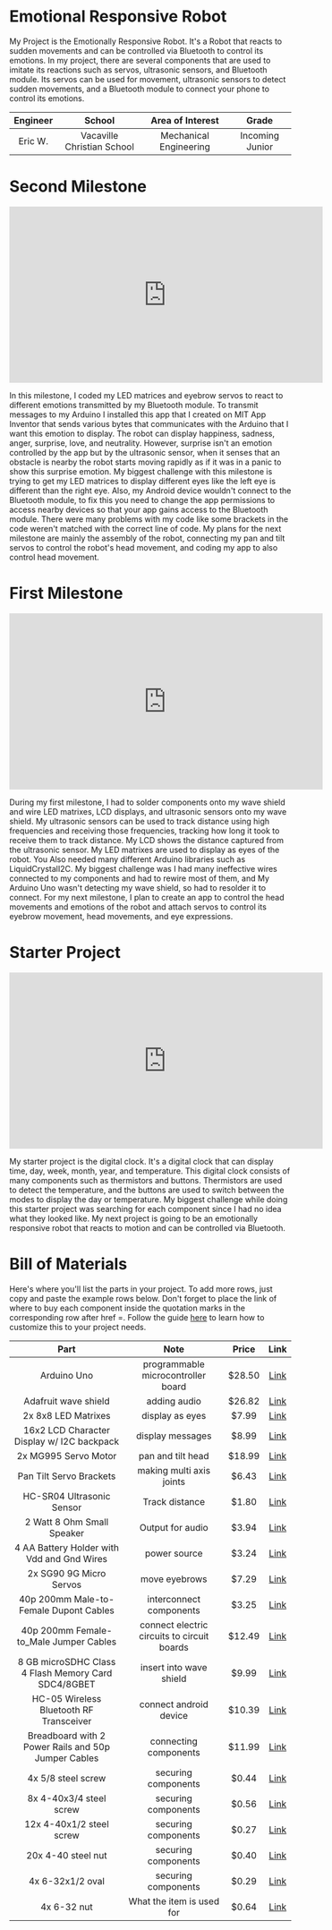 # Emotional Responsive Robot
My Project is the Emotionally Responsive Robot. It's a Robot that reacts to sudden movements and can be controlled via Bluetooth to control its emotions. In my project, there are several components that are used to imitate its reactions such as servos, ultrasonic sensors, and Bluetooth module. Its servos can be used for movement, ultrasonic sensors to detect sudden movements, and a Bluetooth module to connect your phone to control its emotions.

| **Engineer** | **School** | **Area of Interest** | **Grade** |
|:--:|:--:|:--:|:--:|
| Eric W. | Vacaville Christian School | Mechanical Engineering | Incoming Junior |



<!--- **Replace the BlueStamp logo below with an image of yourself and your completed project. Follow the guide [here](https://tomcam.github.io/least-github-pages/adding-images-github-pages-site.html) if you need help.**

![Headstone Image](logo.svg)

  
# Final Milestone
For your final milestone, explain the outcome of your project. Key details to include are:
- What you've accomplished since your previous milestone
- What your biggest challenges and triumphs were at BSE
- A summary of key topics you learned about
- What do you hope to learn in the future after everything you've learned at BSE

**Don't forget to replace the text below with the embedding for your milestone video. Go to Youtube, click Share -> Embed, and copy and paste the code to replace what's below.**

<iframe width="560" height="315" src="(https://www.youtube.com/watch?v=0YXdgLMgcYM&ab_channel=BlueStampEng)" title="YouTube video player" frameborder="0" allow="accelerometer; autoplay; clipboard-write; encrypted-media; gyroscope; picture-in-picture; web-share" allowfullscreen></iframe>
-->
# Second Milestone

<iframe width="560" height="315" src="https://www.youtube.com/embed/sZYrgeUFZfM" title="YouTube video player" frameborder="0" allow="accelerometer; autoplay; clipboard-write; encrypted-media; gyroscope; picture-in-picture; web-share" allowfullscreen></iframe>

<!--- For your second milestone, explain what you've worked on since your previous milestone. You can highlight:
- Technical details of what you've accomplished and how they contribute to the final goal
- What has been surprising about the project so far
- Previous challenges you faced that you overcame
- What needs to be completed before your final milestone 

**Don't forget to replace the text below with the embedding for your milestone video. Go to Youtube, click Share -> Embed, and copy and paste the code to replace what's below.**

<iframe width="560" height="315" src="https://www.youtube.com/embed/y3VAmNlER5Y" title="YouTube video player" frameborder="0" allow="accelerometer; autoplay; clipboard-write; encrypted-media; gyroscope; picture-in-picture; web-share" allowfullscreen></iframe>
-->
In this milestone, I coded my LED matrices and eyebrow servos to react to different emotions transmitted by my Bluetooth module. To transmit messages to my Arduino I installed this app that I created on MIT App Inventor that sends various bytes that communicates with the Arduino that I want this emotion to display. The robot can display happiness, sadness, anger, surprise, love, and neutrality. However, surprise isn't an emotion controlled by the app but by the ultrasonic sensor, when it senses that an obstacle is nearby the robot starts moving rapidly as if it was in a panic to show this surprise emotion. My biggest challenge with this milestone is trying to get my LED matrices to display different eyes like the left eye is different than the right eye. Also, my Android device wouldn't connect to the Bluetooth module, to fix this you need to change the app permissions to access nearby devices so that your app gains access to the Bluetooth module. There were many problems with my code like some brackets in the code weren't matched with the correct line of code. My plans for the next milestone are mainly the assembly of the robot, connecting my pan and tilt servos to control the robot's head movement, and coding my app to also control head movement. 

# First Milestone

<iframe width="560" height="315" src="https://www.youtube.com/embed/VuyLpELa1uM" title="YouTube video player" frameborder="0" allow="accelerometer; autoplay; clipboard-write; encrypted-media; gyroscope; picture-in-picture; web-share" allowfullscreen></iframe>

During my first milestone, I had to solder components onto my wave shield and wire LED matrixes, LCD displays, and ultrasonic sensors onto my wave shield. My ultrasonic sensors can be used to track distance using high frequencies and receiving those frequencies, tracking how long it took to receive them to track distance. My LCD shows the distance captured from the ultrasonic sensor. My LED matrixes are used to display as eyes of the robot. You Also needed many different Arduino libraries such as LiquidCrystalI2C. My biggest challenge was I had many ineffective wires connected to my components and had to rewire most of them, and My Arduino Uno wasn't detecting my wave shield, so had to resolder it to connect. For my next milestone, I plan to create an app to control the head movements and emotions of the robot and attach servos to control its eyebrow movement, head movements, and eye expressions.

# Starter Project

<iframe width="560" height="315" src="https://www.youtube.com/embed/0YXdgLMgcYM" title="YouTube video player" frameborder="0" allow="accelerometer; autoplay; clipboard-write; encrypted-media; gyroscope; picture-in-picture; web-share" allowfullscreen></iframe>

My starter project is the digital clock. It's a digital clock that can display time, day, week, month, year, and temperature. This digital clock consists of many components such as thermistors and buttons. Thermistors are used to detect the temperature, and the buttons are used to switch between the modes to display the day or temperature. My biggest challenge while doing this starter project was searching for each component since I had no idea what they looked like. My next project is going to be an emotionally responsive robot that reacts to motion and can be controlled via Bluetooth. 





<!--- **Don't forget to replace the text below with the embedding for your milestone video. Go to Youtube, click Share -> Embed, and copy and paste the code to replace what's below.**

<iframe width="560" height="315" src="https://www.youtube.com/embed/CaCazFBhYKs" title="YouTube video player" frameborder="0" allow="accelerometer; autoplay; clipboard-write; encrypted-media; gyroscope; picture-in-picture; web-share" allowfullscreen></iframe>

# Schematics 
Here's where you'll put images of your schematics. [Tinkercad](https://www.tinkercad.com/blog/official-guide-to-tinkercad-circuits) and [Fritzing](https://fritzing.org/learning/) are both great resources because LCDs to create professional schematic diagrams, though BSE recommends Tinkercad because it can be done easily and for free in the browser. 

# Code
Here's where you'll put your code. The syntax below places it into a block of code. Follow the guide [here]([url](https://www.markdownguide.org/extended-syntax/)) to learn how to customize it to your project needs. 

```c++
void setup() {
  /Putt your setup code here, to run once:
  Serial.begin(9600);
  Serial.println("Hello World!");
}

void loop() {
  /Putt your main code here, to run repeatedly:

}
```
-->
# Bill of Materials
Here's where you'll list the parts in your project. To add more rows, just copy and paste the example rows below.
Don't forget to place the link of where to buy each component inside the quotation marks in the corresponding row after href =. Follow the guide [here]([url](https://www.markdownguide.org/extended-syntax/)) to learn how to customize this to your project needs. 

| **Part** | **Note** | **Price** | **Link** |
|:--:|:--:|:--:|:--:|
| Arduino Uno | programmable microcontroller board | $28.50 | <a href="https://www.amazon.com/Arduino-A000066-ARDUINO-UNO-R3/dp/B008GRTSV6/"> Link </a> |
| Adafruit wave shield | adding audio | $26.82 | <a href="https://www.amazon.com/Adafruit-Wave-Shield-Arduino-Kit/dp/B00IQXZN9Q/"> Link </a> |
| 2x 8x8 LED Matrixes | display as eyes | $7.99 | <a href="https://www.amazon.com/DIYables-Display-Arduino-ESP8266-Raspberry/dp/B0BXKM66XX/"> Link </a> |
| 16x2 LCD Character Display w/ I2C backpack | display messages | $8.99 | <a href="https://www.amazon.com/SunFounder-Serial-Module-Display-Arduino/dp/B071Y6JX3H/"> Link </a> |
| 2x MG995 Servo Motor | pan and tilt head | $18.99 | <a href="https://www.amazon.com/180%C2%B0High-Torque-Helicopter-Airplane-Futaba/dp/B07PFD6H31/"> Link </a> |
| Pan Tilt Servo Brackets | making multi axis joints | $6.43 | <a href="https://www.amazon.com/Bracket-Sensor-Multifunction-Bearing-Screws/dp/B0B3Y7ZXZD/"> Link </a> |
| HC-SR04 Ultrasonic Sensor | Track distance | $1.80 | <a href="https://www.amazon.com/Organizer-Ultrasonic-Distance-MEGA2560-ElecRight/dp/B07RGB4W8V/"> Link </a> |
| 2 Watt 8 Ohm Small Speaker | Output for audio | $3.94 | <a href="https://www.amazon.com/Gikfun-Speaker-Diameter-Arduino-AE1054/dp/B01EJI8UWI/"> Link </a> |
| 4 AA Battery Holder with Vdd and Gnd Wires | power source | $3.24 | <a href="https://www.amazon.com/LAMPVPATH-Battery-Holder-Leads-Wires/dp/B07T7MTRZX/"> Link </a> |
| 2x SG90 9G Micro Servos | move eyebrows | $7.29 | <a href="https://www.amazon.com/Sipytoph-Helicopter-Airplane-Walking-Control/dp/B09185SC1W/"> Link </a> |
| 40p 200mm Male-to-Female Dupont Cables | interconnect components | $3.25 | <a href="https://www.amazon.com/GenBasic-Solderless-Dupont-Compatible-Breadboard-Prototyping/dp/B01L5UKAPI/"> Link </a> |
| 40p 200mm Female-to_Male Jumper Cables | connect electric circuits to circuit boards | $12.49 | <a href="https://www.amazon.com/uxcell-Female-Jumper-2-54mm-Breadboard/dp/B07GN85RC2/"> Link </a> |
| 8 GB microSDHC Class 4 Flash Memory Card SDC4/8GBET | insert into wave shield | $9.99   | <a href="https://www.amazon.com/Kingston-Class-MicroSDHC-Memory-Adapter/dp/9983039281/"> Link </a> |
| HC-05 Wireless Bluetooth RF Transceiver | connect android device | $10.39 | <a href="https://www.amazon.com/HiLetgo-Wireless-Bluetooth-Transceiver-Arduino/dp/B071YJG8DR/"> Link </a> |
| Breadboard with 2 Power Rails and 50p Jumper Cables | connecting components | $11.99 | <a href="https://www.amazon.com/HUAREW-Breadboard-Jumper-Include-Points/dp/B09VKYLYN7/"> Link </a> |
| 4x 5/8 steel screw | securing components | $0.44 | <a href="https://www.amazon.com/Sentry-Supply-651-0358-8-Inch-Chrome/dp/B00DUQ9NK4/"> Link </a> |
| 8x 4-40x3/4 steel screw | securing components | $0.56 | <a href="https://www.amazon.com/Phillips-Machine-Screws-Stainless-Thread/dp/B01HQ6UP32/"> Link </a> |
| 12x 4-40x1/2 steel screw | securing components | $0.27 | <a href="https://www.amazon.com/2500pcs-4-40x1-Socket-Button-Stainless/dp/B06XF1W9TQ/"> Link </a> |
| 20x 4-40 steel nut | securing components | $0.40 | <a href="https://www.amazon.com/Steel-Hex-4-40-Threads-Pack/dp/B000N2YSU8/"> Link </a> |
| 4x 6-32x1/2 oval | securing components | $0.29 | <a href="https://www.amazon.com/Prime-Line-Products-MP9191-Construction-Slotted/dp/B01MA6EMXH/"> Link </a> |
| 4x 6-32 nut | What the item is used for | $0.64 | <a href="https://www.amazon.com/Instockbolts-Nylon-Insert-Stainless-Steel/dp/B09V4T41WL/"> Link </a> |

<!---
| Item Name | What the item is used for | $Price | <a href="https://www.amazon.com/Arduino-A000066-ARDUINO-UNO-R3/dp/B008GRTSV6/"> Link </a> |
|:--:|:--:|:--:|:--:|


# Other Resources/Examples
One of the best parts about Github is that you can view how other people set up their own work. Here are some past BSE portfolios that are awesome examples. You can view how they set up their portfolio, and you can view their index.md files to understand how they implemented different portfolio components.
- [Example 1](https://trashytuber.github.io/YimingJiaBlueStamp/)
- [Example 2](https://sviatil0.github.io/Sviatoslav_BSE/)
- [Example 3](https://arneshkumar.github.io/arneshbluestamp/)

To watch the BSE tutorial on how to create a portfolio, click here.
-->
